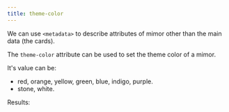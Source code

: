 ```yaml
---
title: theme-color
---
```


We can use `<metadata>` to describe attributes of mimor other than the main data (the cards).

The `theme-color` attribute can be used to set the theme color of a mimor.

It's value can be:

- red, orange, yellow, green, blue, indigo, purple.
- stone, white.

Results:

<mimor src="theme-color-red.mimor" />
<mimor src="theme-color-orange.mimor" />
<mimor src="theme-color-yellow.mimor" />
<mimor src="theme-color-green.mimor" />
<mimor src="theme-color-blue.mimor" />
<mimor src="theme-color-indigo.mimor" />
<mimor src="theme-color-purple.mimor" />
<mimor src="theme-color-stone.mimor" />
<mimor src="theme-color-white.mimor" />
